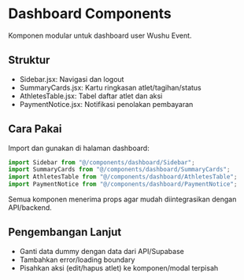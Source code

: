 # Dashboard Components

Komponen modular untuk dashboard user Wushu Event.

## Struktur
- Sidebar.jsx: Navigasi dan logout
- SummaryCards.jsx: Kartu ringkasan atlet/tagihan/status
- AthletesTable.jsx: Tabel daftar atlet dan aksi
- PaymentNotice.jsx: Notifikasi penolakan pembayaran

## Cara Pakai
Import dan gunakan di halaman dashboard:

```jsx
import Sidebar from "@/components/dashboard/Sidebar";
import SummaryCards from "@/components/dashboard/SummaryCards";
import AthletesTable from "@/components/dashboard/AthletesTable";
import PaymentNotice from "@/components/dashboard/PaymentNotice";
```

Semua komponen menerima props agar mudah diintegrasikan dengan API/backend.

## Pengembangan Lanjut
- Ganti data dummy dengan data dari API/Supabase
- Tambahkan error/loading boundary
- Pisahkan aksi (edit/hapus atlet) ke komponen/modal terpisah
